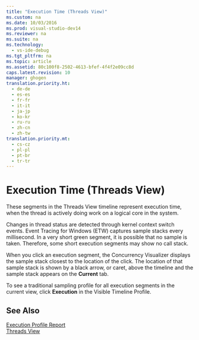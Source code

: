 ```yaml
---
title: "Execution Time (Threads View)"
ms.custom: na
ms.date: 10/03/2016
ms.prod: visual-studio-dev14
ms.reviewer: na
ms.suite: na
ms.technology: 
  - vs-ide-debug
ms.tgt_pltfrm: na
ms.topic: article
ms.assetid: 80c100f8-2502-4613-bfef-4f4f2e09cc8d
caps.latest.revision: 10
manager: ghogen
translation.priority.ht: 
  - de-de
  - es-es
  - fr-fr
  - it-it
  - ja-jp
  - ko-kr
  - ru-ru
  - zh-cn
  - zh-tw
translation.priority.mt: 
  - cs-cz
  - pl-pl
  - pt-br
  - tr-tr
---
```

# Execution Time (Threads View)
These segments in the Threads View timeline represent execution time, when the thread is actively doing work on a logical core in the system.  
  
 Changes in thread status are detected through kernel context switch events. Event Tracing for Windows (ETW) captures sample stacks every millisecond. In a very short green segment, it is possible that no sample is taken. Therefore, some short execution segments may show no call stack.  
  
 When you click an execution segment, the Concurrency Visualizer displays the sample stack closest to the location of the click. The location of that sample stack is shown by a black arrow, or caret, above the timeline and the sample stack appears on the **Current** tab.  
  
 To see a traditional sampling profile for all execution segments in the current view, click **Execution** in the Visible Timeline Profile.  
  
## See Also  
 [Execution Profile Report](../VS_IDE/Execution-Profile-Report.md)   
 [Threads View](../VS_IDE/Threads-View--Parallel-Performance-.md)